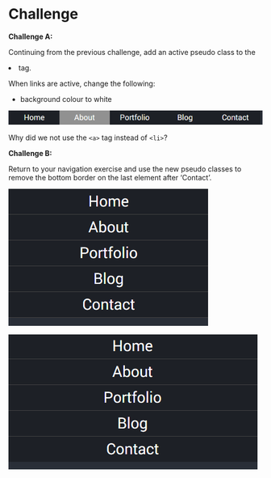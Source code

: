 # Challenge

**Challenge A:**

Continuing from the previous challenge, add an active pseudo class to the <li> tag.

When links are active, change the following:

- background colour to white

![](imgs/111.png)

Why did we not use the `<a>` tag instead of `<li>`?


**Challenge B:**

Return to your navigation exercise and use the new pseudo classes to remove the bottom border on the last element after ‘Contact’.

![](imgs/112.png)

![](imgs/113.png)

